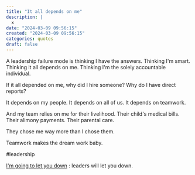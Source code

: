 ```yaml
---
title: "It all depends on me"
description: |
  x
date: "2024-03-09 09:56:15"  
created: "2024-03-09 09:56:15"
categories: quotes  
draft: false
---
```

A leadership failure mode is thinking I have the answers. Thinking I'm smart. Thinking it all depends on me. Thinking I'm the solely accountable individual.

If it all depended on me, why did I hire someone? Why do I have direct reports?

It depends on my people. It depends on all of us. It depends on teamwork. 

And my team relies on me for their livelihood. Their child's medical bills. Their alimony payments. Their parental care. 

They chose me way more than I chose them.

Teamwork makes the dream work baby. 

#leadership 

[I'm going to let you down](im-going-to-let-you-down.md) : leaders will let you down. 
